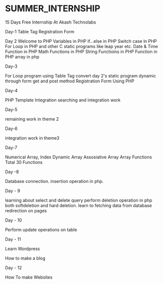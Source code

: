 # SUMMER_INTERNSHIP
15 Days Free Internship At Akash Technolabs



Day-1
Table Tag
Registration Form





Day 2
Welcome to PHP
Variables in PHP
if...else in PHP
Switch case in PHP
For Loop in PHP
and other C static programs like leap year etc.
Date & Time Function in PHP
Math Functions in PHP
String Functioins in PHP
Function in PHP
array in php



Day-3

For Loop program using Table Tag
convert day 2's static program dynamic through form
get and post method
Registration Form Using PHP

Day-4

PHP Template Integration
searching and integration work


Day-5

remaining work in theme 2



Day-6

integration work in theme3


Day-7

Numerical Array, Index Dynamic Array
Assosiative Array
Array Functions
Total 30 Functions



Day -8

Database connection.
insertion operation in php.


Day - 9

learning about select and delete query
perform deletion operation in php both softdeletion and hard deletion.
learn to fetching data from database
redirection on pages

Day - 10

Perform update operations on table


Day  - 11

Learn  Wordpress

How to make a blog 

Day - 12

How To make Websites
